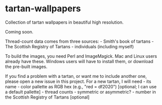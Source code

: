 # tartan-wallpapers
Collection of tartan wallpapers in beautiful high resolution.

Coming soon.

Thread-count data comes from three sources:
    - Smith's book of tartans
    - The Scottish Registry of Tartans
    - individuals (including myself)

To build the images, you need Perl and ImageMagick. Mac and Linux users already
have these. Windows users will have to install them, or download the pre-built images.

If you find a problem with a tartan, or want me to include another one, please open
a new issue in this project. For a new tartan, I will need
    - its name
    - color pallette as RGB hex (e.g., "red = df2020") [optional; I can use a default pallette]
    - thread counts
    - symmetric or asymmetric?
    - number in the Scottish Registry of Tartans [optional]

    
